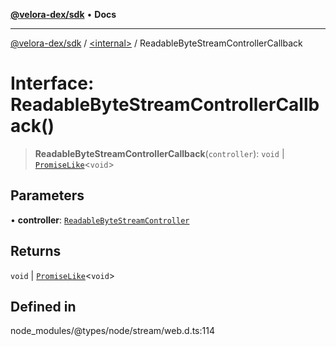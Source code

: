 [**@velora-dex/sdk**](../../README.md) • **Docs**

***

[@velora-dex/sdk](../../globals.md) / [\<internal\>](../README.md) / ReadableByteStreamControllerCallback

# Interface: ReadableByteStreamControllerCallback()

> **ReadableByteStreamControllerCallback**(`controller`): `void` \| [`PromiseLike`](PromiseLike.md)\<`void`\>

## Parameters

• **controller**: [`ReadableByteStreamController`](ReadableByteStreamController.md)

## Returns

`void` \| [`PromiseLike`](PromiseLike.md)\<`void`\>

## Defined in

node\_modules/@types/node/stream/web.d.ts:114
